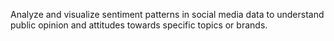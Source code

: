 Analyze and visualize sentiment patterns in social media data to understand public opinion and attitudes towards specific topics or brands.



